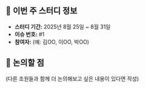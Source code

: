 ## 📅 이번 주 스터디 정보

- **스터디 기간:** 2025년 8월 25일 ~ 8월 31일
- **이슈 번호:** #1
- **참여자:** (예: 김OO, 이OO, 박OO)

## 🤔 논의할 점

(다른 조원들과 함께 더 논의해보고 싶은 내용이 있다면 작성)

